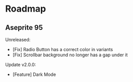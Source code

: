 # Roadmap

## Aseprite 95

Unreleased:

- [Fix] Radio Button has a correct color in variants
- [Fix] Scrollbar background no longer has a gap under it

Update v2.0.0:

- [Feature] Dark Mode